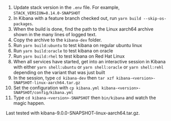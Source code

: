 1. Update stack version in the `.env` file. For example, `STACK_VERSION=8.14.0-SNAPSHOT`
1. In Kibana with a feature branch checked out, run `yarn build --skip-os-packages`.
1. When the build is done, find the path to the Linux aarch64 archive shown in the many lines of logged text.
1. Copy the archive to the `kibana-dev` folder.
1. Run `yarn build:ubuntu` to test kibana on regular ubuntu linux
1. Run `yarn build:oracle` to test kibana on oracle
1. Run `yarn build:rhel` to test kibana on Red Hat Linux
1. When all services have started, get into an interactive session in Kibana with either `yarn shell:ubuntu` or `yarn shell:oracle` or `yarn shell:rehl` depending on the variant that was just built
1. In the session, type `cd kibana-dev` then `tar xzf kibana-<version>-SNAPSHOT-linux-aarch64.tar.gz`
1. Set the configuration with `cp kibana.yml kibana-<version>-SNAPSHOT/config/kibana.yml`
1. Type `cd kibana-<version>-SNAPSHOT` then `bin/kibana` and watch the magic happen.

Last tested with kibana-9.0.0-SNAPSHOT-linux-aarch64.tar.gz.
